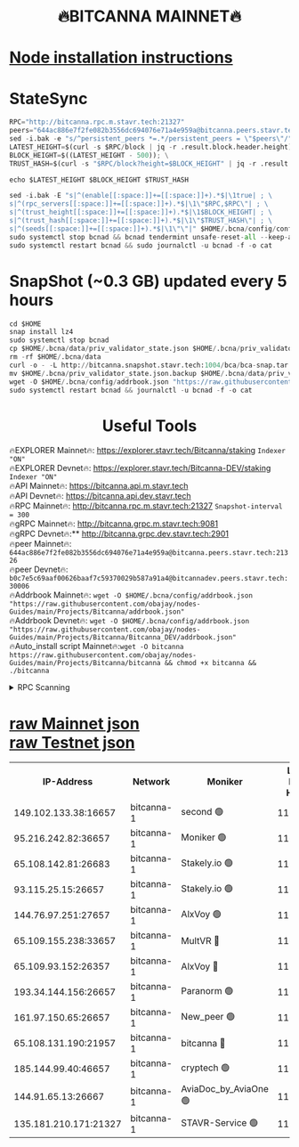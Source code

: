 <h1 align="center"> 🔥BITCANNA MAINNET🔥</h1>


[Node installation instructions](https://github.com/obajay/nodes-Guides/tree/main/Projects/Bitcanna)
=

# StateSync
```python
RPC="http://bitcanna.rpc.m.stavr.tech:21327"
peers="644ac886e7f2fe082b3556dc694076e71a4e959a@bitcanna.peers.stavr.tech:21326"
sed -i.bak -e "s/^persistent_peers *=.*/persistent_peers = \"$peers\"/" $HOME/.bcna/config/config.toml
LATEST_HEIGHT=$(curl -s $RPC/block | jq -r .result.block.header.height); \
BLOCK_HEIGHT=$((LATEST_HEIGHT - 500)); \
TRUST_HASH=$(curl -s "$RPC/block?height=$BLOCK_HEIGHT" | jq -r .result.block_id.hash)

echo $LATEST_HEIGHT $BLOCK_HEIGHT $TRUST_HASH

sed -i.bak -E "s|^(enable[[:space:]]+=[[:space:]]+).*$|\1true| ; \
s|^(rpc_servers[[:space:]]+=[[:space:]]+).*$|\1\"$RPC,$RPC\"| ; \
s|^(trust_height[[:space:]]+=[[:space:]]+).*$|\1$BLOCK_HEIGHT| ; \
s|^(trust_hash[[:space:]]+=[[:space:]]+).*$|\1\"$TRUST_HASH\"| ; \
s|^(seeds[[:space:]]+=[[:space:]]+).*$|\1\"\"|" $HOME/.bcna/config/config.toml
sudo systemctl stop bcnad && bcnad tendermint unsafe-reset-all --keep-addr-book
sudo systemctl restart bcnad && sudo journalctl -u bcnad -f -o cat
```
# SnapShot (~0.3 GB) updated every 5 hours
```python
cd $HOME
snap install lz4
sudo systemctl stop bcnad
cp $HOME/.bcna/data/priv_validator_state.json $HOME/.bcna/priv_validator_state.json.backup
rm -rf $HOME/.bcna/data
curl -o - -L http://bitcanna.snapshot.stavr.tech:1004/bca/bca-snap.tar.lz4 | lz4 -c -d - | tar -x -C $HOME/.bcna --strip-components 2
mv $HOME/.bcna/priv_validator_state.json.backup $HOME/.bcna/data/priv_validator_state.json
wget -O $HOME/.bcna/config/addrbook.json "https://raw.githubusercontent.com/obajay/nodes-Guides/main/Projects/Bitcanna/addrbook.json"
sudo systemctl restart bcnad && journalctl -u bcnad -f -o cat
```

 <h1 align="center"> Useful Tools</h1>

🔥EXPLORER Mainnet🔥:    https://explorer.stavr.tech/Bitcanna/staking          `Indexer "ON"` \
🔥EXPLORER Devnet🔥:     https://explorer.stavr.tech/Bitcanna-DEV/staking     `Indexer "ON"` \
🔥API Mainnet🔥:         https://bitcanna.api.m.stavr.tech \
🔥API Devnet🔥:          https://bitcanna.api.dev.stavr.tech \
🔥RPC Mainnet🔥:         http://bitcanna.rpc.m.stavr.tech:21327         `Snapshot-interval = 300` \
🔥gRPC Mainnet🔥:        http://bitcanna.grpc.m.stavr.tech:9081 \
🔥gRPC Devnet🔥:**       http://bitcanna.grpc.dev.stavr.tech:2901 \
🔥peer Mainnet🔥:        `644ac886e7f2fe082b3556dc694076e71a4e959a@bitcanna.peers.stavr.tech:21326` \
🔥peer Devnet🔥:         `b0c7e5c69aaf00626baaf7c59370029b587a91a4@bitcannadev.peers.stavr.tech:30006` \
🔥Addrbook Mainnet🔥:    ```wget -O $HOME/.bcna/config/addrbook.json "https://raw.githubusercontent.com/obajay/nodes-Guides/main/Projects/Bitcanna/addrbook.json"``` \
🔥Addrbook Devnet🔥:    ```wget -O $HOME/.bcna/config/addrbook.json "https://raw.githubusercontent.com/obajay/nodes-Guides/main/Projects/Bitcanna/Bitcanna_DEV/addrbook.json"``` \
🔥Auto_install script Mainnet🔥:```wget -O bitcanna https://raw.githubusercontent.com/obajay/nodes-Guides/main/Projects/Bitcanna/bitcanna && chmod +x bitcanna && ./bitcanna```



<details>
<summary>RPC Scanning</summary>

<h2 align="center"> We scan nodes in real time every 4 hours. And we provide the final result of RPC endpoints.
We cannot influence the operation of these nodes in any way. </h2>


```python
If Voting Power is higher than 0 --> then the Node is a validator of the network and may be subject to attack and be a potential threat to the chain.
```
```python
We marked such validators with a red symbol
```

</details>

[raw Mainnet json](https://rpc-check.bcam.stavr.tech/bcam/rpc-bcam-result.json) \
[raw Testnet json](https://github.com/obajay/StateSync-snapshots/tree/main/Projects/Bitcanna/Rpc-Check-Testnet)
=



<table><tr><th>IP-Address</th><th>Network</th><th>Moniker</th><th>Latest Block Height</th><th>Earliest Block Height</th><th>Catching Up</th><th>Tx Index</th><th>Voting Power</th><th>Scan Time</th></tr><tr><td>149.102.133.38:16657</td><td>bitcanna-1</td><td>second 🟢</td><td>11626350</td><td>1</td><td>False</td><td>on</td><td>0</td><td>2023-12-11T06:57:09.339628969UTC</td></tr><tr><td>95.216.242.82:36657</td><td>bitcanna-1</td><td>Moniker 🟢</td><td>11626342</td><td>5776907</td><td>False</td><td>on</td><td>0</td><td>2023-12-11T06:56:24.355482982UTC</td></tr><tr><td>65.108.142.81:26683</td><td>bitcanna-1</td><td>Stakely.io 🟢</td><td>11626345</td><td>6152001</td><td>False</td><td>on</td><td>0</td><td>2023-12-11T06:56:39.906485952UTC</td></tr><tr><td>93.115.25.15:26657</td><td>bitcanna-1</td><td>Stakely.io 🟢</td><td>11626344</td><td>6520001</td><td>False</td><td>on</td><td>0</td><td>2023-12-11T06:56:33.380600232UTC</td></tr><tr><td>144.76.97.251:27657</td><td>bitcanna-1</td><td>AlxVoy 🟢</td><td>11626348</td><td>8805201</td><td>False</td><td>on</td><td>0</td><td>2023-12-11T06:57:00.756591856UTC</td></tr><tr><td>65.109.155.238:33657</td><td>bitcanna-1</td><td>MultVR 🔴</td><td>11626346</td><td>9933415</td><td>False</td><td>on</td><td>349682</td><td>2023-12-11T06:56:46.917178327UTC</td></tr><tr><td>65.109.93.152:26357</td><td>bitcanna-1</td><td>AlxVoy 🔴</td><td>11626350</td><td>10824001</td><td>False</td><td>on</td><td>1391603</td><td>2023-12-11T06:57:09.930233682UTC</td></tr><tr><td>193.34.144.156:26657</td><td>bitcanna-1</td><td>Paranorm 🟢</td><td>11626347</td><td>10961301</td><td>False</td><td>on</td><td>0</td><td>2023-12-11T06:56:51.674882833UTC</td></tr><tr><td>161.97.150.65:26657</td><td>bitcanna-1</td><td>New_peer 🟢</td><td>11626345</td><td>11334001</td><td>False</td><td>on</td><td>0</td><td>2023-12-11T06:56:40.282692208UTC</td></tr><tr><td>65.108.131.190:21957</td><td>bitcanna-1</td><td>bitcanna 🔴</td><td>11626347</td><td>11526347</td><td>False</td><td>on</td><td>408310</td><td>2023-12-11T06:56:51.390138946UTC</td></tr><tr><td>185.144.99.40:46657</td><td>bitcanna-1</td><td>cryptech 🟢</td><td>11626342</td><td>11528001</td><td>False</td><td>on</td><td>0</td><td>2023-12-11T06:56:21.907874084UTC</td></tr><tr><td>144.91.65.13:26667</td><td>bitcanna-1</td><td>AviaDoc_by_AviaOne 🟢</td><td>11626348</td><td>11621001</td><td>False</td><td>on</td><td>0</td><td>2023-12-11T06:56:56.117930539UTC</td></tr><tr><td>135.181.210.171:21327</td><td>bitcanna-1</td><td>STAVR-Service 🟢</td><td>11626348</td><td>11623001</td><td>False</td><td>on</td><td>0</td><td>2023-12-11T06:57:00.517934737UTC</td></tr></table>
